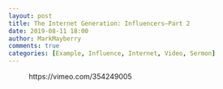 ```yaml
---
layout: post
title: The Internet Generation: Influencers—Part 2
date: 2019-08-11 18:00
author: MarkMayberry
comments: true
categories: [Example, Influence, Internet, Video, Sermon]
---
```

<!-- wp:core-embed/vimeo {"url":"https://vimeo.com/354249005","type":"video","providerNameSlug":"vimeo","className":"wp-embed-aspect-4-3 wp-has-aspect-ratio"} -->
<figure class="wp-block-embed-vimeo wp-block-embed is-type-video is-provider-vimeo wp-embed-aspect-4-3 wp-has-aspect-ratio"><div class="wp-block-embed__wrapper">
https://vimeo.com/354249005
</div></figure>
<!-- /wp:core-embed/vimeo -->
